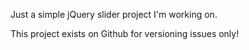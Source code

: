 Just a simple jQuery slider project I'm working on.

This project exists on Github for versioning issues only!